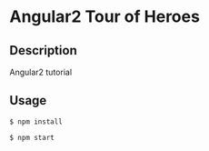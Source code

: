 # Angular2 Tour of Heroes

## Description
Angular2 tutorial

## Usage

`$ npm install`

`$ npm start`

